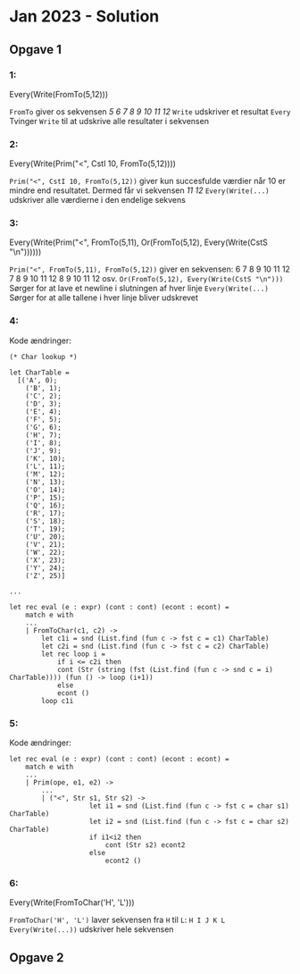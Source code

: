 # Jan 2023 - Solution 

## Opgave 1

### 1:
Every(Write(FromTo(5,12)))

`FromTo` giver os sekvensen *5 6 7 8 9 10 11 12*
`Write` udskriver et resultat
`Every` Tvinger `Write` til at udskrive alle resultater i sekvensen

### 2:
Every(Write(Prim("<", CstI 10, FromTo(5,12))))

`Prim("<", CstI 10, FromTo(5,12))` giver kun succesfulde værdier når 10 er mindre end resultatet. Dermed får vi sekvensen *11 12*
`Every(Write(...)` udskriver alle værdierne i den endelige sekvens

### 3:
Every(Write(Prim("<", FromTo(5,11), Or(FromTo(5,12), Every(Write(CstS "\n"))))))

`Prim("<", FromTo(5,11), FromTo(5,12))` giver en sekvensen: 6 7 8 9 10 11 12 7 8 9 10 11 12 8 9 10 11 12 osv. 
`Or(FromTo(5,12), Every(Write(CstS "\n")))` Sørger for at lave et newline i slutningen af hver linje
`Every(Write(...)` Sørger for at alle tallene i hver linje bliver udskrevet

### 4:
Kode ændringer:
```
(* Char lookup *)

let CharTable =
  [('A', 0); 
    ('B', 1); 
    ('C', 2); 
    ('D', 3); 
    ('E', 4); 
    ('F', 5); 
    ('G', 6); 
    ('H', 7);
    ('I', 8);
    ('J', 9);
    ('K', 10);
    ('L', 11);
    ('M', 12);
    ('N', 13);
    ('O', 14);
    ('P', 15);
    ('Q', 16);
    ('R', 17);
    ('S', 18);
    ('T', 19);
    ('U', 20);
    ('V', 21);
    ('W', 22);
    ('X', 23);
    ('Y', 24);
    ('Z', 25)]

...

let rec eval (e : expr) (cont : cont) (econt : econt) = 
    match e with
    ...
    | FromToChar(c1, c2) ->
        let c1i = snd (List.find (fun c -> fst c = c1) CharTable)
        let c2i = snd (List.find (fun c -> fst c = c2) CharTable)
        let rec loop i =
            if i <= c2i then
            cont (Str (string (fst (List.find (fun c -> snd c = i) CharTable)))) (fun () -> loop (i+1))
            else 
            econt ()
        loop c1i
```

### 5:
Kode ændringer:
```
let rec eval (e : expr) (cont : cont) (econt : econt) = 
    match e with
    ...
    | Prim(ope, e1, e2) ->
        ...
        | ("<", Str s1, Str s2) -> 
                    let i1 = snd (List.find (fun c -> fst c = char s1) CharTable)
                    let i2 = snd (List.find (fun c -> fst c = char s2) CharTable)
                    if i1<i2 then 
                        cont (Str s2) econt2
                    else
                        econt2 ()
```

### 6:
Every(Write(FromToChar('H', 'L')))

`FromToChar('H', 'L')` laver sekvensen fra `H` til `L`: `H I J K L`
`Every(Write(...))` udskriver hele sekvensen

## Opgave 2